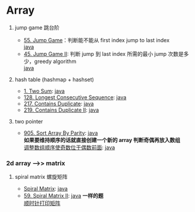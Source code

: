 # Array

1. jump game 跳台阶

   - [55. Jump Game](https://leetcode.com/problems/jump-game/)：判断能不能从 first index jump to last index  
     [java](/solution_java/0055_Jump_Game.java)
   - [45. Jump Game II](https://leetcode.com/problems/jump-game-ii/): 判断 jump 到 last index 所需的最小 jump 次数是多少，greedy algorithm  
     [ java](/solution_java/0045_Jump_Game_II.java)

2. hash table (hashmap + hashset)

   - [1. Two Sum](https://leetcode.com/problems/two-sum/):
     [java](/solution_java/001_Two_Sum.java)
   - [128. Longest Consecutive Sequence](https://leetcode.com/problems/longest-consecutive-sequence/):
     [java](/solution_java/0128_Longest_Consecutive_Sequence.java)
   - [217. Contains Duplicate](https://leetcode.com/problems/contains-duplicate/):
     [java](/solution_java/0217_Contains_Duplicate.java)
   - [219. Contains Duplicate II](https://leetcode.com/problems/contains-duplicate-ii/):
     [java](/solution_java/0219_Contains_Duplicate_II.java)

3. two pointer

   - [905. Sort Array By Parity](https://leetcode.com/problems/sort-array-by-parity/):
     [java](/solution_java/0905_Sort_Array_By_Parity.java)  
     **如果要维持顺序的话就直接创建一个新的 array 判断奇偶再放入数组**  
     [调整数组顺序使奇数位于偶数前面](https://www.nowcoder.com/practice/ef1f53ef31ca408cada5093c8780f44b?tpId=13&&tqId=11166&rp=1&ru=/ta/coding-interviews&qru=/ta/coding-interviews/question-ranking):
     [java](/牛客网/JZ13_调整数组顺序使奇数位于偶数前面.java)

### 2d array -->> matrix

1. spiral matrix 螺旋矩阵

   - [Spiral Matrix](https://leetcode.com/problems/spiral-matrix/):
     [java](/solution_java/0054_Spiral_Matrix.java)
   - [59. Spiral Matrix II](https://leetcode.com/problems/spiral-matrix-ii/):
     [java](/solution_java/0059_Spiral_Matrix_II.java)
     **一样的题**  
     [顺时针打印矩阵](https://www.nowcoder.com/practice/9b4c81a02cd34f76be2659fa0d54342a?tpId=13&&tqId=11172&rp=1&ru=/ta/coding-interviews&qru=/ta/coding-interviews/question-ranking)
